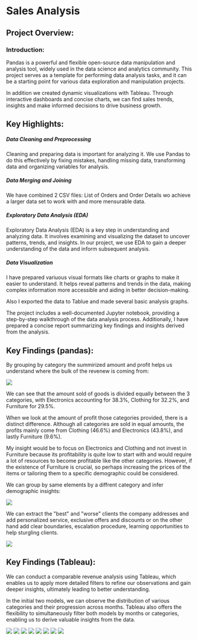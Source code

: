 # Sales Analysis

## Project Overview:

### Introduction:
Pandas is a powerful and flexible open-source data manipulation and analysis tool, widely used in the data science and analytics community. This project serves as a template for performing data analysis tasks, and it can be a starting point for various data exploration and manipulation projects.

In addition we created dynamic visualizations with Tableau. Through interactive dashboards and concise charts, we can find sales trends, insights and make informed decisions to drive business growth.


## Key Highlights:

##### Data Cleaning and Preprocessing
Cleaning and preparing data is important for analyzing it. We use Pandas to do this effectively by fixing mistakes, handling missing data, transforming data and organizing variables for analysis.

##### Data Merging and Joining
We have combined 2 CSV files: List of Orders and Order Details wo achieve a larger data set to work with and more mensurable data.

##### Exploratory Data Analysis (EDA)
Exploratory Data Analysis (EDA) is a key step in understanding and analyzing data. It involves examining and visualizing the dataset to uncover patterns, trends, and insights. In our project, we use EDA to gain a deeper understanding of the data and inform subsequent analysis.

##### Data Visualization
I have prepared variuous visual formats like charts or graphs to make it easier to understand. It helps reveal patterns and trends in the data, making complex information more accessible and aiding in better decision-making.

Also I exported the data to Tablue and made several basic analysis graphs.

The project includes a well-documented Jupyter notebook, providing a step-by-step walkthrough of the data analysis process. Additionally, I have prepared a concise report summarizing key findings and insights derived from the analysis.

## Key Findings (pandas):
By grouping by category the summirized amount and profit helps us understand where the bulk of the revenew is coming from:

![](Charts/Pie%20Charts%20By%20Category.png)

We can see that the amount sold of goods is divided equally between the 3 categories, with Electronics accounting for 38.3%, Clothing for 32.2%, and Furniture for 29.5%.

When we look at the amount of profit those categories provided, there is a distinct difference. Although all categories are sold in equal amounts, the profits mainly come from Clothing (46.6%) and Electronics (43.8%), and lastly Furniture (9.6%).

My insight would be to focus on Electronics and Clothing and not invest in Furniture because its profitability is quite low to start with and would require a lot of resources to become profitable like the other categories. However, if the existence of Furniture is crucial, so perhaps increasing the prices of the items or tailoring them to a specific demographic could be considered.

We can group by same elements by a diffrent category and infer demographic insights:

![](Charts/BarChartCityProfit.png)


We can extract the "best" and "worse" clients the company addresses and add personalized service, exclusive offers and discounts or on the other hand add clear boundaries, escalation procedure, learning opportunities to help sturgling clients.

![](Charts/Customer%20Bar%20charts.png)

## Key Findings (Tableau):
We can conduct a comparable revenue analysis using Tableau, which enables us to apply more detailed filters to refine our observations and gain deeper insights, ultimately leading to better understanding.

In the initial two models, we can observe the distribution of various categories and their progression across months. Tableau also offers the flexibility to simultaneously filter both models by months or categories, enabling us to derive valuable insights from the data. 

![](BI/Tablue%20Pics/1.png)
![](BI/Tablue%20Pics/2.png)
![](BI/Tablue%20Pics/4.png)
![](BI/Tablue%20Pics/7.png)
![](BI/Tablue%20Pics/10.png)
![](BI/Tablue%20Pics/11.png)
![](BI/Tablue%20Pics/13.png)
![](BI/Tablue%20Pics/14.png)




